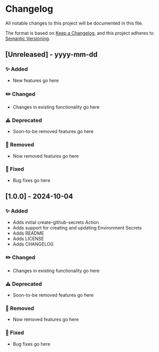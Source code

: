# Changelog

All notable changes to this project will be documented in this file.

The format is based on [Keep a Changelog](https://keepachangelog.com/en/1.0.0/),
and this project adheres to [Semantic Versioning](https://semver.org/spec/v2.0.0.html).

## [Unreleased] - yyyy-mm-dd

### :sparkles: Added 

 - New features go here

### :pencil2: Changed

 - Changes in existing functionality go here

### :warning: Deprecated

 - Soon-to-be removed features go here

### :no_entry_sign: Removed

 - Now removed features go here

### :wrench: Fixed

 - Bug fixes go here

## [1.0.0] - 2024-10-04

### :sparkles: Added 

 - Adds initial create-github-secrets Action
 - Adds support for creating and updating Environment Secrets
 - Adds README
 - Adds LICENSE
 - Adds CHANGELOG

### :pencil2: Changed

 - Changes in existing functionality go here

### :warning: Deprecated

 - Soon-to-be removed features go here

### :no_entry_sign: Removed

 - Now removed features go here

### :wrench: Fixed

 - Bug fixes go here
